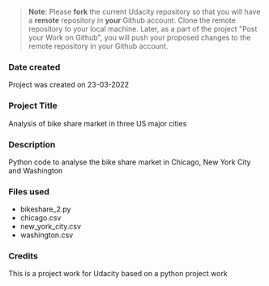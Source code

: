 >**Note**: Please **fork** the current Udacity repository so that you will have a **remote** repository in **your** Github account. Clone the remote repository to your local machine. Later, as a part of the project "Post your Work on Github", you will push your proposed changes to the remote repository in your Github account.

### Date created
Project was created on 23-03-2022

### Project Title
Analysis of bike share market in three US major cities

### Description
Python code to analyse the bike share market in Chicago, New York City and Washington

### Files used
- bikeshare_2.py
- chicago.csv
- new_york_city.csv
- washington.csv

### Credits
This is a project work for Udacity based on a python project work

